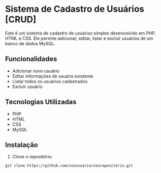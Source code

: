 # Sistema de Cadastro de Usuários  [CRUD]

Este é um sistema de cadastro de usuários simples desenvolvido em PHP, HTML e CSS. Ele permite adicionar, editar, listar e excluir usuários de um banco de dados MySQL.

## Funcionalidades

- Adicionar novo usuário
- Editar informações de usuário existente
- Listar todos os usuários cadastrados
- Excluir usuário

## Tecnologias Utilizadas

- PHP
- HTML
- CSS
- MySQL

## Instalação

1. Clone o repositório:

`git clone https://github.com/seuusuario/seurepositorio.git`


